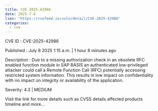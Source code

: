 ```yaml
--- 
title: CVE-2025-42986
date: 2025-7-8
lien: "https://cvefeed.io/vuln/detail/CVE-2025-42986"
categories:
  - cve
---
```


CVE ID : CVE-2025-42986

Published :  July 8
2025
1:15 a.m. | 1 hour
8 minutes ago

Description : Due to a missing authorization check in an obsolete RFC enabled function module in SAP BASIS
an authenticated low-privileged attacker could call a Remote Function Call (RFC)
potentially accessing restricted system information. This results in low impact on confidentiality
with no impact on integrity or availability of the application.

Severity: 4.3 | MEDIUM

Visit the link for more details
such as CVSS details
affected products
timeline
and more...
